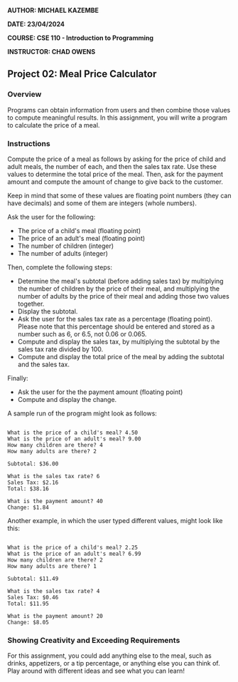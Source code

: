 **AUTHOR:  MICHAEL KAZEMBE**

**DATE:  23/04/2024**

**COURSE:  CSE 110 - Introduction to Programming**

**INSTRUCTOR:  CHAD OWENS**


## Project 02: Meal Price Calculator

### Overview

Programs can obtain information from users and then combine those values to compute meaningful results. In this assignment, you will write a program to calculate the price of a meal.

### Instructions

Compute the price of a meal as follows by asking for the price of child and adult meals, the number of each, and then the sales tax rate. Use these values to determine the total price of the meal. Then, ask for the payment amount and compute the amount of change to give back to the customer.

Keep in mind that some of these values are floating point numbers (they can have decimals) and some of them are integers (whole numbers).

Ask the user for the following:

* The price of a child's meal (floating point)
* The price of an adult's meal (floating point)
* The number of children (integer)
* The number of adults (integer)

Then, complete the following steps:

* Determine the meal's subtotal (before adding sales tax) by multiplying the number of children by the price of their meal, and multiplying the number of adults by the price of their meal and adding those two values together.
* Display the subtotal.
* Ask the user for the sales tax rate as a percentage (floating point). Please note that this percentage should be entered and stored as a number such as 6, or 6.5, not 0.06 or 0.065.
* Compute and display the sales tax, by multiplying the subtotal by the sales tax rate divided by 100.
* Compute and display the total price of the meal by adding the subtotal and the sales tax.

Finally:

* Ask the user for the the payment amount (floating point)
* Compute and display the change.

A sample run of the program might look as follows:

```plaintext

What is the price of a child's meal? 4.50
What is the price of an adult's meal? 9.00
How many children are there? 4
How many adults are there? 2

Subtotal: $36.00

What is the sales tax rate? 6
Sales Tax: $2.16
Total: $38.16

What is the payment amount? 40
Change: $1.84

```

Another example, in which the user typed different values, might look like this:

```plaintext

What is the price of a child's meal? 2.25
What is the price of an adult's meal? 6.99
How many children are there? 2
How many adults are there? 1

Subtotal: $11.49

What is the sales tax rate? 4
Sales Tax: $0.46
Total: $11.95

What is the payment amount? 20
Change: $8.05

```

### Showing Creativity and Exceeding Requirements

For this assignment, you could add anything else to the meal, such as drinks, appetizers, or a tip percentage, or anything else you can think of. Play around with different ideas and see what you can learn!
